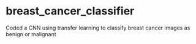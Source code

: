 # breast_cancer_classifier
Coded a CNN using transfer learning to classify breast cancer images as benign or malignant
